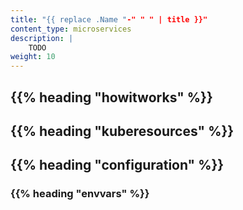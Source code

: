 ```yaml
---
title: "{{ replace .Name "-" " " | title }}"
content_type: microservices
description: |
    TODO
weight: 10
---
```


## {{% heading "howitworks" %}}

<!-- body -->

## {{% heading "kuberesources" %}}

## {{% heading "configuration" %}}

### {{% heading "envvars" %}}
